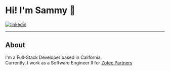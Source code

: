 # Hi! I'm Sammy 👋

<a href="https://www.linkedin.com/in/sammy-chang/">
    <img src="https://img.shields.io/badge/linkedin-0077B5?&style=for-the-badge&logo=LinkedIn&logoColor=white" alt="linkedin"/>
</a>

---

## About

I'm a Full-Stack Developer based in California.  
Currently, I work as a Software Engineer II for [Zotec Partners](https://zotecpartners.com/)

